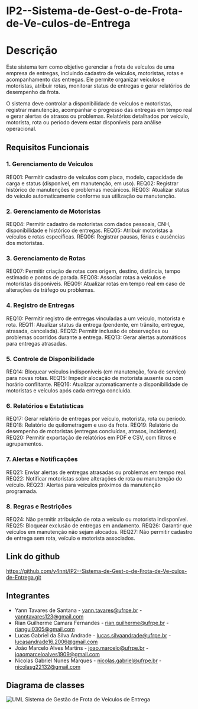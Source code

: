 # IP2--Sistema-de-Gest-o-de-Frota-de-Ve-culos-de-Entrega

# Descrição
Este sistema tem como objetivo gerenciar a frota de veículos de uma empresa de entregas, incluindo cadastro de veículos, motoristas, rotas e acompanhamento das entregas. Ele permite organizar veículos e motoristas, atribuir rotas, monitorar status de entregas e gerar relatórios de desempenho da frota.

O sistema deve controlar a disponibilidade de veículos e motoristas, registrar manutenção, acompanhar o progresso das entregas em tempo real e gerar alertas de atrasos ou problemas. Relatórios detalhados por veículo, motorista, rota ou período devem estar disponíveis para análise operacional.

## Requisitos Funcionais
### 1. Gerenciamento de Veículos
REQ01: Permitir cadastro de veículos com placa, modelo, capacidade de carga e status (disponível, em manutenção, em uso).
REQ02: Registrar histórico de manutenções e problemas mecânicos.
REQ03: Atualizar status do veículo automaticamente conforme sua utilização ou manutenção.

### 2. Gerenciamento de Motoristas
REQ04: Permitir cadastro de motoristas com dados pessoais, CNH, disponibilidade e histórico de entregas.
REQ05: Atribuir motoristas a veículos e rotas específicas.
REQ06: Registrar pausas, férias e ausências dos motoristas.

### 3. Gerenciamento de Rotas
REQ07: Permitir criação de rotas com origem, destino, distância, tempo estimado e pontos de parada.
REQ08: Associar rotas a veículos e motoristas disponíveis.
REQ09: Atualizar rotas em tempo real em caso de alterações de tráfego ou problemas.

### 4. Registro de Entregas
REQ10: Permitir registro de entregas vinculadas a um veículo, motorista e rota.
REQ11: Atualizar status da entrega (pendente, em trânsito, entregue, atrasada, cancelada).
REQ12: Permitir inclusão de observações ou problemas ocorridos durante a entrega.
REQ13: Gerar alertas automáticos para entregas atrasadas.

### 5. Controle de Disponibilidade
REQ14: Bloquear veículos indisponíveis (em manutenção, fora de serviço) para novas rotas.
REQ15: Impedir alocação de motorista ausente ou com horário conflitante.
REQ16: Atualizar automaticamente a disponibilidade de motoristas e veículos após cada entrega concluída.

### 6. Relatórios e Estatísticas
REQ17: Gerar relatório de entregas por veículo, motorista, rota ou período.
REQ18: Relatório de quilometragem e uso da frota.
REQ19: Relatório de desempenho de motoristas (entregas concluídas, atrasos, incidentes).
REQ20: Permitir exportação de relatórios em PDF e CSV, com filtros e agrupamentos.

### 7. Alertas e Notificações
REQ21: Enviar alertas de entregas atrasadas ou problemas em tempo real.
REQ22: Notificar motoristas sobre alterações de rota ou manutenção do veículo.
REQ23: Alertas para veículos próximos da manutenção programada.

### 8. Regras e Restrições
REQ24: Não permitir atribuição de rota a veículo ou motorista indisponível.
REQ25: Bloquear exclusão de entregas em andamento.
REQ26: Garantir que veículos em manutenção não sejam alocados.
REQ27: Não permitir cadastro de entrega sem rota, veículo e motorista associados.

## Link do github
https://github.com/y4nnt/IP2--Sistema-de-Gest-o-de-Frota-de-Ve-culos-de-Entrega.git

## Integrantes
* Yann Tavares de Santana - yann.tavares@ufrpe.br - yanntavares123@gmail.com
* Rian Guilherme Camara Fernandes - rian.guilherme@ufrpe.br - riangui0305@gmail.com
* Lucas Gabriel da Silva Andrade - lucas.silvaandrade@ufrpe.br - lucasandrade16.2006@gmail.com
* João Marcelo Alves Martins - joao.marcelo@ufrpe.br - joaomarceloalves1909@gmail.com
* Nícolas Gabriel Nunes Marques - nicolas.gabriel@ufrpe.br - nicolasg22132@gmail.com

## Diagrama de classes
![UML Sistema de Gestão de Frota de Veículos de Entrega](https://github.com/user-attachments/assets/ca74c3e4-87db-4ee0-ad8c-9685faa531e1)
